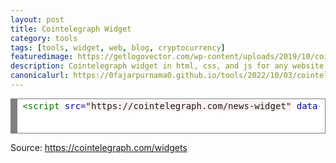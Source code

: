 ```yaml
---
layout: post
title: Cointelegraph Widget
category: tools
tags: [tools, widget, web, blog, cryptocurrency]
featuredimage: https://getlogovector.com/wp-content/uploads/2019/10/cointelegraph-logo-vector.png
description: Cointelegraph widget in html, css, and js for any website.
canonicalurl: https://0fajarpurnama0.github.io/tools/2022/10/03/cointelegraph-widget
---
```

<!-- HTML generated using hilite.me --><div style="background: #ffffff; overflow:auto;width:auto;border:solid gray;border-width:.1em .1em .1em .8em;padding:.2em .6em;"><pre style="margin: 0; line-height: 125%"><span style="color: #007700">&lt;script </span><span style="color: #0000CC">src=</span><span style="background-color: #fff0f0">&quot;https://cointelegraph.com/news-widget&quot;</span> <span style="color: #0000CC">data-ct-widget-limit=</span><span style="background-color: #fff0f0">&quot;5&quot;</span> <span style="color: #0000CC">data-ct-widget-theme=</span><span style="background-color: #fff0f0">&quot;dark&quot;</span> <span style="color: #0000CC">data-ct-widget-size=</span><span style="background-color: #fff0f0">&quot;medium&quot;</span> <span style="color: #0000CC">data-ct-widget-priceindex=</span><span style="background-color: #fff0f0">&quot;true&quot;</span> <span style="color: #0000CC">data-ct-widget-images=</span><span style="background-color: #fff0f0">&quot;true&quot;</span> <span style="color: #0000CC">data-ct-widget-currency=</span><span style="background-color: #fff0f0">&quot;USD&quot;</span> <span style="color: #0000CC">data-ct-widget-language=</span><span style="background-color: #fff0f0">&quot;en&quot;</span><span style="color: #007700">&gt;&lt;/script&gt;</span>
</pre></div>

<p>Source: <a href="https://cointelegraph.com/widgets">https://cointelegraph.com/widgets</a></p>

<script src="https://cointelegraph.com/news-widget" data-ct-widget-limit="5" data-ct-widget-theme="dark" data-ct-widget-size="large" data-ct-widget-priceindex="true" data-ct-widget-images="true" data-ct-widget-currency="USD" data-ct-widget-language="en"></script>